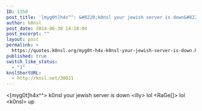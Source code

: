 ```yaml
---
ID: 1350
post_title: '[myg0t]h4x^^: &#8220;k0nsl your jewish server is down&#8221;'
author: k0nsl
post_date: 2014-06-30 14:18:04
post_excerpt: ""
layout: post
permalink: >
  https://quotes.k0nsl.org/myg0t-h4x-k0nsl-your-jewish-server-is-down.html
published: true
switch_like_status:
  - "1"
knslShortURL:
  - http://knsl.net/30021
---
```

&lt;[myg0t]h4x^^&gt; k0nsl your jewish server is down
&lt;illy&gt; lol
&lt;RaGe[]&gt; lol
&lt;k0nsl&gt; up
